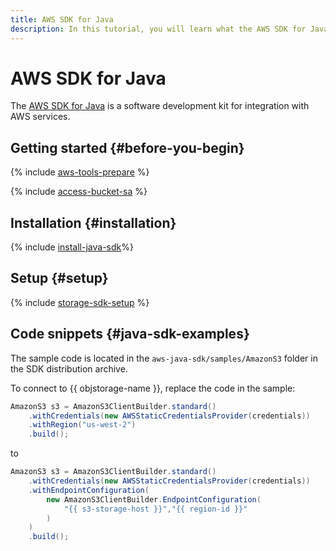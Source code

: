 ```yaml
---
title: AWS SDK for Java
description: In this tutorial, you will learn what the AWS SDK for Java is, how to install and configure it, and will also see some code snippets.
---
```


# AWS SDK for Java


The [AWS SDK for Java](https://aws.amazon.com/ru/sdk-for-java/) is a software development kit for integration with AWS services.

## Getting started {#before-you-begin}

{% include [aws-tools-prepare](../../_includes/aws-tools/aws-tools-prepare.md) %}

{% include [access-bucket-sa](../../_includes/storage/access-bucket-sa.md) %}

## Installation {#installation}

{% include [install-java-sdk](../../_includes/aws-tools/install-java-sdk.md)%}

## Setup {#setup}

{% include [storage-sdk-setup](../_includes_service/storage-sdk-setup-storage-url.md) %}


## Code snippets {#java-sdk-examples}

The sample code is located in the `aws-java-sdk/samples/AmazonS3` folder in the SDK distribution archive.

To connect to {{ objstorage-name }}, replace the code in the sample:

```java
AmazonS3 s3 = AmazonS3ClientBuilder.standard()
    .withCredentials(new AWSStaticCredentialsProvider(credentials))
    .withRegion("us-west-2")
    .build();
```

to

```java
AmazonS3 s3 = AmazonS3ClientBuilder.standard()
    .withCredentials(new AWSStaticCredentialsProvider(credentials))
    .withEndpointConfiguration(
        new AmazonS3ClientBuilder.EndpointConfiguration(
            "{{ s3-storage-host }}","{{ region-id }}"
        )
    )
    .build();
```

